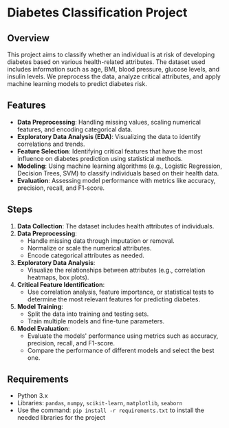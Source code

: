 # Diabetes Classification Project

## Overview
This project aims to classify whether an individual is at risk of developing diabetes based on various health-related attributes. The dataset used includes information such as age, BMI, blood pressure, glucose levels, and insulin levels. We preprocess the data, analyze critical attributes, and apply machine learning models to predict diabetes risk.

## Features
- **Data Preprocessing**: Handling missing values, scaling numerical features, and encoding categorical data.
- **Exploratory Data Analysis (EDA)**: Visualizing the data to identify correlations and trends.
- **Feature Selection**: Identifying critical features that have the most influence on diabetes prediction using statistical methods.
- **Modeling**: Using machine learning algorithms (e.g., Logistic Regression, Decision Trees, SVM) to classify individuals based on their health data.
- **Evaluation**: Assessing model performance with metrics like accuracy, precision, recall, and F1-score.

## Steps
1. **Data Collection**: The dataset includes health attributes of individuals.
2. **Data Preprocessing**:
   - Handle missing data through imputation or removal.
   - Normalize or scale the numerical attributes.
   - Encode categorical attributes as needed.
3. **Exploratory Data Analysis**:
   - Visualize the relationships between attributes (e.g., correlation heatmaps, box plots).
4. **Critical Feature Identification**:
   - Use correlation analysis, feature importance, or statistical tests to determine the most relevant features for predicting diabetes.
5. **Model Training**:
   - Split the data into training and testing sets.
   - Train multiple models and fine-tune parameters.
6. **Model Evaluation**:
   - Evaluate the models' performance using metrics such as accuracy, precision, recall, and F1-score.
   - Compare the performance of different models and select the best one.

## Requirements
- Python 3.x
- Libraries: `pandas`, `numpy`, `scikit-learn`, `matplotlib`, `seaborn`
- Use the command: `pip install -r requirements.txt` to install the needed libraries for the project


